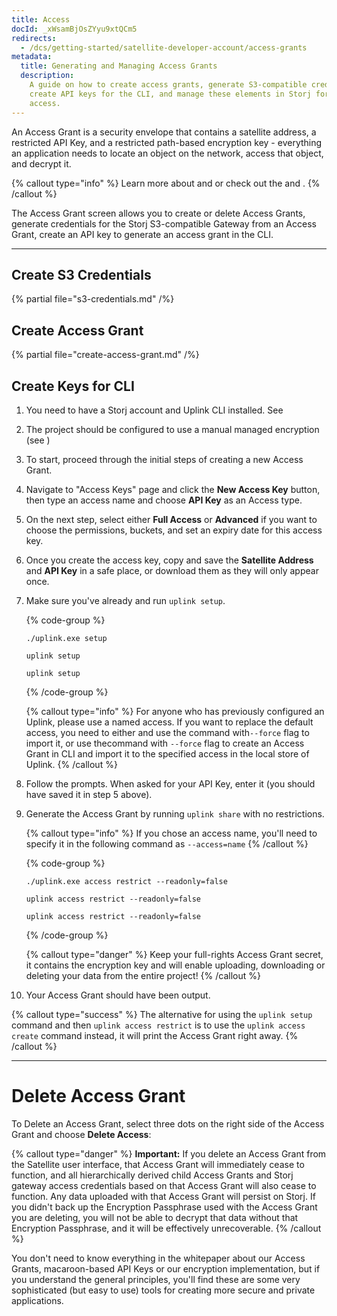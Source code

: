 ```yaml
---
title: Access
docId: _xWsamBjOsZYyu9xtQCm5
redirects:
  - /dcs/getting-started/satellite-developer-account/access-grants
metadata:
  title: Generating and Managing Access Grants
  description:
    A guide on how to create access grants, generate S3-compatible credentials,
    create API keys for the CLI, and manage these elements in Storj for secure data
    access.
---
```


An Access Grant is a security envelope that contains a satellite address, a restricted API Key, and a restricted path-based encryption key - everything an application needs to locate an object on the network, access that object, and decrypt it.

{% callout type="info"  %}
Learn more about [](docId:bNywu7-9KLjYfk5LBQABx) and [](docId:XKib9SzjtEXTXWvdyYWX6) or check out the [](docId:4qPQxa8HlvDIO1Kgqa2No) and [](docId:DUfoyppOZA756jGFgj9qw).
{% /callout %}

The Access Grant screen allows you to create or delete Access Grants, generate credentials for the Storj S3-compatible Gateway from an Access Grant, create an API key to generate an access grant in the CLI.

---

## Create S3 Credentials

{% partial file="s3-credentials.md" /%}

## Create Access Grant

{% partial file="create-access-grant.md" /%}

## Create Keys for CLI

1. You need to have a Storj account and Uplink CLI installed. See [](docId:HeEf9wiMdlQx9ZdS_-oZS)

2. The project should be configured to use a manual managed encryption (see [](docId:aitie6rohXai9uuv))

3. To start, proceed through the initial steps of creating a new Access Grant.

4. Navigate to "Access Keys" page and click the **New Access Key** button, then type an access name and choose **API Key** as an Access type.

5. On the next step, select either **Full Access** or **Advanced** if you want to choose the permissions, buckets, and set an expiry date for this access key.

6. Once you create the access key, copy and save the **Satellite Address** and **API Key** in a safe place, or download them as they will only appear once.

7. Make sure you've already [](docId:hFL-goCWqrQMJPcTN82NB) and run `uplink setup`.

   {% code-group %}

   ```windows
   ./uplink.exe setup
   ```

   ```linux
   uplink setup
   ```

   ```macos
   uplink setup
   ```

   {% /code-group %}

   {% callout type="info"  %}
   For anyone who has previously configured an Uplink, please use a named access. If you want to replace the default access, you need to either [](docId:b4-QgUOxVHDHSIWpAf3hG) and use the [](docId:9MIN1usU8WPUY2212Y-_S)command with`--force` flag to import it, or use the[](docId:9MIN1usU8WPUY2212Y-_S)command with `--force` flag to create an Access Grant in CLI and import it to the specified access in the local store of Uplink.
   {% /callout %}

8. Follow the prompts. When asked for your API Key, enter it (you should have saved it in step 5 above).

9. Generate the Access Grant by running `uplink share` with no restrictions.

   {% callout type="info"  %}
   If you chose an access name, you'll need to specify it in the following command as `--access=name`
   {% /callout %}

   {% code-group %}

   ```windows
   ./uplink.exe access restrict --readonly=false
   ```

   ```linux
   uplink access restrict --readonly=false
   ```

   ```macos
   uplink access restrict --readonly=false
   ```

   {% /code-group %}

   {% callout type="danger"  %}
   Keep your full-rights Access Grant secret, it contains the encryption key and will enable uploading, downloading or deleting your data from the entire project!
   {% /callout %}

10. Your Access Grant should have been output.

{% callout type="success"  %}
The alternative for using the `uplink setup` command and then `uplink access restrict` is to use the `uplink access create` command instead, it will print the Access Grant right away.
{% /callout %}

---

# Delete Access Grant

To Delete an Access Grant, select three dots on the right side of the Access Grant and choose **Delete Access**:

{% callout type="danger"  %}
**Important:** If you delete an Access Grant from the Satellite user interface, that Access Grant will immediately cease to function, and all hierarchically derived child Access Grants and Storj gateway access credentials based on that Access Grant will also cease to function. Any data uploaded with that Access Grant will persist on Storj. If you didn't back up the Encryption Passphrase used with the Access Grant you are deleting, you will not be able to decrypt that data without that Encryption Passphrase, and it will be effectively unrecoverable.
{% /callout %}

You don't need to know everything in the whitepaper about our Access Grants, macaroon-based API Keys or our encryption implementation, but if you understand the general principles, you'll find these are some very sophisticated (but easy to use) tools for creating more secure and private applications.
